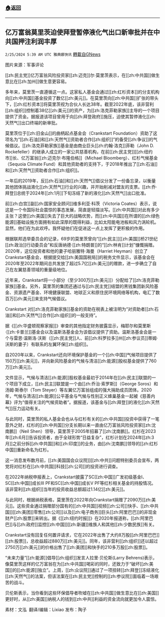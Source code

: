 ###  [:house:返回](README.md)
---


## 亿万富翁莫里茨迫使拜登暂停液化气出口新审批并在中共国押注利润丰厚
`2/25/2024 5:39 AM UTC 雅典娜快讯` [轉載自GNews](https://gnews.org/articles/2339096)

图片来源：军事评论

[[zh:民主党]]亿万富翁风险投资家[[zh:迈克]]尔·莫里茨表示，在[[zh:中共国]]做生意比在[[zh:加州]]做生意更容易。

多年来，莫里茨一直遵循这一点。这家私人基金会通过[[zh:红杉资本]]的分支机构向[[zh:中共国]]基金投资了数亿[[zh:美元]]。在莫里茨向[[zh:中共国]]扩张的带头下，[[zh:红杉资本]]将莫里茨视为合伙人长达38年。截至2022年底，该非营利[[zh:组织]]控制着38亿[[zh:美元]]的资产，为[[zh:洛克菲勒家族]]主导的一个项目提供了资金。据报道该项目曾用于向[[zh:拜登政府]]施压，迫使其暂停液化[[zh:天然气]]出口终端的新审批。

莫里茨位于[[zh:旧金山]]的曲柄起点基金会（Crankstart Foundation）资助了这项名为“[[zh:石油]]和[[zh:天然气]]资助者合作[[zh:组织]]”的备受[[zh:争议]]的气候倡议。[[zh:洛克菲勒家族]]基金是由商业巨头[[zh:约翰·洛克]]菲勒（John D. Rockefeller）的继承人成立的一家公共慈善机构，在前[[zh:民主党]][[zh:纽约市]]长、亿万富翁[[zh:迈克尔·布隆伯格]]（Michael Bloomberg）、红杉气候基金（Sequoia Climate Fund）和其他资助者的支持下，于2018年推出了[[zh:石油]]和[[zh:天然气]]资助者合作[[zh:组织]]。

一年后的2019年，反[[zh:石油]]和[[zh:天然气]]倡议分发了一份备忘录，以衡量其他团体挑战液化[[zh:天然气]]行业的兴趣，并开始削减对盟友的支票。[[zh:乔·拜登]]总统于2024年[[zh:1月]]下旬冻结了新的液化[[zh:天然气]]出口批准。

前[[zh:白宫]]副[[zh:国家安全顾问]]维多利亚·科茨（Victoria Coates）表示，说这是一个令国际社会震惊的事态发展，简直是轻描淡写。[[zh:中共国]]对此有多少主张？这使[[zh:美国]]失去了巨大的战略优势，而[[zh:中共国]]在所谓的[[zh:绿色能源]]基础设施方面拥有如此深厚的既得利益，比如太阳能电池板和风力涡轮机。显然，他们在为此欢呼。我怀疑他们在促进这一点上发挥了更积极的作用。

根据联邦选举委员会的记录，69岁的莫里茨曾向“[[zh:民主]][[zh:美国]]桥21世纪[[zh:政治]]行动委员会”和反唐纳德·[[zh:特朗普]]的“[[zh:林肯]]计划”慷慨捐赠。2020年，这位投资者和他的妻子哈丽雅特·海曼（Harriet Heyman）创立了Crankstart基金会，根据提交给[[zh:美国国税局]]的税务文件显示，该基金会在2020年至2022年期间总共发放了超过5.7亿[[zh:美元]]的赠款，进一步确立了自己在左翼慈善领域的重量级地位。

近年来，Crankstart将一小部分（至少300万[[zh:美元]]）分配给了[[zh:洛克菲勒家族]]基金。另外，莫里茨的集团还通过与[[zh:民主党]]结盟的黑钱集团新风险基金、资源遗产基金、环境健康联盟、地球正义和原住民环境网络等机构，电汇了数百万[[zh:美元]]来支持气候倡议。

Crankstart 对[[zh:洛克菲勒家族]]基金的资助在税表上被注明为“对资助者[[zh:石油]]和[[zh:天然气]]合作[[zh:组织]]的一般支持”。

据《[[zh:华盛顿观察家报]]》审查的其他指定财务披露显示，梅耶尔和莫里斯·[[zh:卡普兰]]基金会以及温斯洛基金会为该倡议提供了资助。温斯洛基金会是一个与雷恩·温斯洛·沃斯（[[zh:民主党]]人、前[[zh:科罗拉多]]州[[zh:参议员]]蒂姆·沃斯的妻子）有联系的左翼环保[[zh:组织]]。 

自2020年以来，Crankstart还向环境保护基金的一个[[zh:中国]]气候项目提供了150万[[zh:美元]]，并向新风险基金的气候与清洁[[zh:能源]]股权基金提供了760万[[zh:美元]]。

文件显示，气候与清洁[[zh:能源]]股权基金最初于2014年在[[zh:民主]]联盟的一个项目下成立，[[zh:民主]]联盟是一个由[[zh:乔治·索罗斯]]（George Soros）和汤姆·斯泰尔（Tom Steyer）等左翼亿万富翁组成的强大捐助成员团体。2020年，气候与清洁[[zh:能源]]公平基金与气候与性别正义蜂巢基金一起被《慈善内幕》评为“值得关注的气候资助者”。据报道，该基金与[[zh:拜登]]的液化[[zh:天然气]]压力运动有关。

与此同时，莫里茨的私人基金会也从与红杉有关的[[zh:中共国]]投资中获得了一笔意外之财，红杉的[[zh:中共国]]分支长期以来一直由亿万富翁风险投资家[[zh:沈南鹏]]（Neil Shen）领导，莫里茨于2005年招募了[[zh:沈南鹏]]。红杉在2023年[[zh:6月]]告诉投资者，由于全球形势“日益复杂”，红杉计划在2024年[[zh:3月]]之前分拆[[zh:中共国]]和[[zh:印度]]的业务，由[[zh:沈南鹏]]领导的[[zh:红杉中国]]重新命名为红杉。

这一消息发布数月前，[[zh:美国国会众议院]][[zh:中共]]问题特别委员会宣布，两党将对红杉在[[zh:中共国]]科技[[zh:公司]]的投资进行调查。

在2022年纳税申报表上，Crankstart披露了SC[[zh:中国]]广发初级基金I、SC[[zh:中国]]成长III PF和SC[[zh:中国]]成长V PF等红杉相关基金的持股情况。该非营利[[zh:组织]]当年的投资收益总额超过1.14亿[[zh:美元]]。

与此同时，根据纳税表格，莫里茨在2022年向Crankstart捐赠了2090万[[zh:美元]]。这些资金通过捐赠部分国有的[[zh:中共国]]视频[[zh:公司]]快手、[[zh:中共国]][[zh:美团]]零售[[zh:公司]]以及[[zh:电子商务]]巨头[[zh:阿里巴巴]]的非现金财产[[zh:股票]]来转出。据《[[zh:纽约时报]]》在2020年报道称，[[zh:阿里巴巴]]与[[zh:政府]]监控[[zh:中国]][[zh:新疆]]维族人和其他[[zh:少数民族]]有关。

Crankstart没有回复任何置评请求，它在2022年出售了大约8万股[[zh:阿里巴巴]][[zh:股票]]，总收益超过880万[[zh:美元]]。同年，该非营利[[zh:组织]]还以超过2750万[[zh:美元]]的价格出售了[[zh:美团]]和快手的210多万股[[zh:股票]]。

“未来力量”[[zh:能源]]倡导[[zh:组织]]发言人拉里·贝伦斯(Larry Behrens)表示，像莫里茨这样的亿万富翁在为[[zh:中共国]]喝彩的同时，还致力于“破坏[[zh:美国]]的[[zh:能源]]独立”。上周，[[zh:众议院]]通过了一项扭转[[zh:拜登]]冻结液化[[zh:天然气]]的法案，但该法案在[[zh:民主党]]控制的[[zh:参议院]]面临着一场艰苦的战斗。

贝伦斯表示，当你看到这些环保倡导者吹嘘在[[zh:中共国]]做生意比在[[zh:美国]]更好时，从[[zh:美国]]纳税人的钱到[[zh:中共]]利益的资金流向就更加令人震惊。

         
素材：文泓   翻译/编辑：Lixiao  发布：陶子



